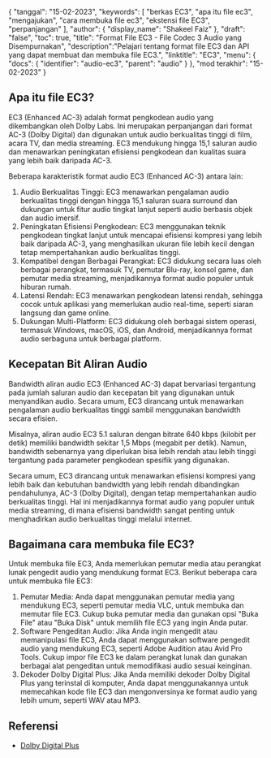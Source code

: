 {
"tanggal": "15-02-2023",
  "keywords": [
"berkas EC3",
"apa itu file ec3",
"mengajukan",
"cara membuka file ec3",
"ekstensi file EC3",
"perpanjangan"
],
  "author": {
"display_name": "Shakeel Faiz"
},
"draft": "false",
"toc": true,
"title": "Format File EC3 - File Codec 3 Audio yang Disempurnakan",
  "description":"Pelajari tentang format file EC3 dan API yang dapat membuat dan membuka file EC3.",
"linktitle": "EC3",
  "menu": {
    "docs": {
      "identifier": "audio-ec3",
"parent": "audio"
}
},
"mod terakhir": "15-02-2023"
}

## Apa itu file EC3?

EC3 (Enhanced AC-3) adalah format pengkodean audio yang dikembangkan oleh Dolby Labs. Ini merupakan perpanjangan dari format AC-3 (Dolby Digital) dan digunakan untuk audio berkualitas tinggi di film, acara TV, dan media streaming. EC3 mendukung hingga 15,1 saluran audio dan menawarkan peningkatan efisiensi pengkodean dan kualitas suara yang lebih baik daripada AC-3.

Beberapa karakteristik format audio EC3 (Enhanced AC-3) antara lain:

1. Audio Berkualitas Tinggi: EC3 menawarkan pengalaman audio berkualitas tinggi dengan hingga 15,1 saluran suara surround dan dukungan untuk fitur audio tingkat lanjut seperti audio berbasis objek dan audio imersif.
2. Peningkatan Efisiensi Pengkodean: EC3 menggunakan teknik pengkodean tingkat lanjut untuk mencapai efisiensi kompresi yang lebih baik daripada AC-3, yang menghasilkan ukuran file lebih kecil dengan tetap mempertahankan audio berkualitas tinggi.
3. Kompatibel dengan Berbagai Perangkat: EC3 didukung secara luas oleh berbagai perangkat, termasuk TV, pemutar Blu-ray, konsol game, dan pemutar media streaming, menjadikannya format audio populer untuk hiburan rumah.
4. Latensi Rendah: EC3 menawarkan pengkodean latensi rendah, sehingga cocok untuk aplikasi yang memerlukan audio real-time, seperti siaran langsung dan game online.
5. Dukungan Multi-Platform: EC3 didukung oleh berbagai sistem operasi, termasuk Windows, macOS, iOS, dan Android, menjadikannya format audio serbaguna untuk berbagai platform.

## Kecepatan Bit Aliran Audio

Bandwidth aliran audio EC3 (Enhanced AC-3) dapat bervariasi tergantung pada jumlah saluran audio dan kecepatan bit yang digunakan untuk menyandikan audio. Secara umum, EC3 dirancang untuk menawarkan pengalaman audio berkualitas tinggi sambil menggunakan bandwidth secara efisien.

Misalnya, aliran audio EC3 5.1 saluran dengan bitrate 640 kbps (kilobit per detik) memiliki bandwidth sekitar 1,5 Mbps (megabit per detik). Namun, bandwidth sebenarnya yang diperlukan bisa lebih rendah atau lebih tinggi tergantung pada parameter pengkodean spesifik yang digunakan.

Secara umum, EC3 dirancang untuk menawarkan efisiensi kompresi yang lebih baik dan kebutuhan bandwidth yang lebih rendah dibandingkan pendahulunya, AC-3 (Dolby Digital), dengan tetap mempertahankan audio berkualitas tinggi. Hal ini menjadikannya format audio yang populer untuk media streaming, di mana efisiensi bandwidth sangat penting untuk menghadirkan audio berkualitas tinggi melalui internet.

## Bagaimana cara membuka file EC3?

Untuk membuka file EC3, Anda memerlukan pemutar media atau perangkat lunak pengedit audio yang mendukung format EC3. Berikut beberapa cara untuk membuka file EC3:

1. Pemutar Media: Anda dapat menggunakan pemutar media yang mendukung EC3, seperti pemutar media VLC, untuk membuka dan memutar file EC3. Cukup buka pemutar media dan gunakan opsi "Buka File" atau "Buka Disk" untuk memilih file EC3 yang ingin Anda putar.
2. Software Pengeditan Audio: Jika Anda ingin mengedit atau memanipulasi file EC3, Anda dapat menggunakan software pengedit audio yang mendukung EC3, seperti Adobe Audition atau Avid Pro Tools. Cukup impor file EC3 ke dalam perangkat lunak dan gunakan berbagai alat pengeditan untuk memodifikasi audio sesuai keinginan.
3. Dekoder Dolby Digital Plus: Jika Anda memiliki dekoder Dolby Digital Plus yang terinstal di komputer, Anda dapat menggunakannya untuk memecahkan kode file EC3 dan mengonversinya ke format audio yang lebih umum, seperti WAV atau MP3.

## Referensi
* [Dolby Digital Plus](https://en.wikipedia.org/wiki/Dolby_Digital_Plus)

